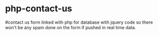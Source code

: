# php-contact-us

#contact us form linked with php for database with jquery code so there won't be any spam done on the form if pushed in real time data.
